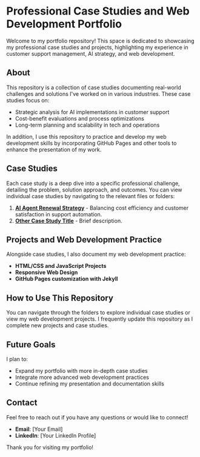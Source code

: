 # Professional Case Studies and Web Development Portfolio

Welcome to my portfolio repository! This space is dedicated to showcasing my professional case studies and projects, highlighting my experience in customer support management, AI strategy, and web development.

## About
This repository is a collection of case studies documenting real-world challenges and solutions I've worked on in various industries. These case studies focus on:
- Strategic analysis for AI implementations in customer support
- Cost-benefit evaluations and process optimizations
- Long-term planning and scalability in tech and operations

In addition, I use this repository to practice and develop my web development skills by incorporating GitHub Pages and other tools to enhance the presentation of my work.

## Case Studies
Each case study is a deep dive into a specific professional challenge, detailing the problem, solution approach, and outcomes. You can view individual case studies by navigating to the relevant files or folders:

1. **[AI Agent Renewal Strategy](path/to/AI_Agent_Renewal_Case_Study.md)** - Balancing cost efficiency and customer satisfaction in support automation.
2. **[Other Case Study Title](path/to/Other_Case_Study.md)** - Brief description.

## Projects and Web Development Practice
Alongside case studies, I also document my web development practice:
- **HTML/CSS and JavaScript Projects**
- **Responsive Web Design**
- **GitHub Pages customization with Jekyll**

## How to Use This Repository
You can navigate through the folders to explore individual case studies or view my web development projects. I frequently update this repository as I complete new projects and case studies.

## Future Goals
I plan to:
- Expand my portfolio with more in-depth case studies
- Integrate more advanced web development practices
- Continue refining my presentation and documentation skills

## Contact
Feel free to reach out if you have any questions or would like to connect!
- **Email**: [Your Email]
- **LinkedIn**: [Your LinkedIn Profile]

Thank you for visiting my portfolio!

